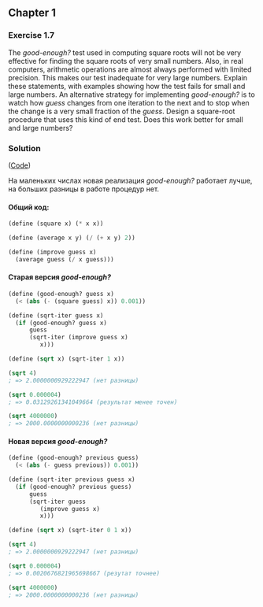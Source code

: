 ## Chapter 1

### Exercise 1.7

The _good-enough?_ test used in computing square roots will not be very effective for finding the square roots of very small numbers. Also, in real computers, arithmetic operations are almost always performed with limited precision. This makes our test inadequate for very large numbers. Explain these statements, with examples showing how the test fails for small and large numbers. An alternative strategy for implementing _good-enough?_ is to watch how _guess_ changes from one iteration to the next and to stop when the change is a very small fraction of the _guess_. Design a square-root procedure that uses this kind of end test. Does this work better for small and large numbers?

### Solution

([Code](../../src/Chapter%201/Exercise%201.7.scm))

На маленьких числах новая реализация _good-enough?_ работает лучше, на больших разницы в работе процедур нет.

#### Общий код:

```scheme
(define (square x) (* x x))

(define (average x y) (/ (+ x y) 2))

(define (improve guess x)
  (average guess (/ x guess)))
```

#### Старая версия _good-enough?_

```scheme
(define (good-enough? guess x)
  (< (abs (- (square guess) x)) 0.001))

(define (sqrt-iter guess x)
  (if (good-enough? guess x)
      guess
      (sqrt-iter (improve guess x)
		 x)))

(define (sqrt x) (sqrt-iter 1 x))

(sqrt 4)
; => 2.0000000929222947 (нет разницы)

(sqrt 0.000004)
; => 0.03129261341049664 (результат менее точен)

(sqrt 4000000)
; => 2000.0000000000236 (нет разницы)
```

#### Новая версия _good-enough?_

```scheme
(define (good-enough? previous guess)
  (< (abs (- guess previous)) 0.001))

(define (sqrt-iter previous guess x)
  (if (good-enough? previous guess)
      guess
      (sqrt-iter guess
		 (improve guess x)
		 x)))

(define (sqrt x) (sqrt-iter 0 1 x))

(sqrt 4)
; => 2.0000000929222947 (нет разницы)

(sqrt 0.000004)
; => 0.0020676821965698667 (резутат точнее)

(sqrt 4000000)
; => 2000.0000000000236 (нет разницы)
```

